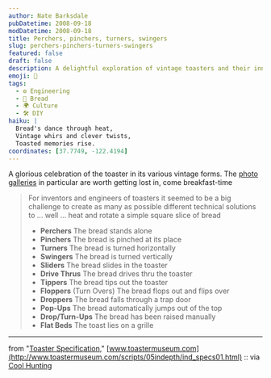 ```yaml
---
author: Nate Barksdale
pubDatetime: 2008-09-18
modDatetime: 2008-09-18
title: Perchers, pinchers, turners, swingers
slug: perchers-pinchers-turners-swingers
featured: false
draft: false
description: A delightful exploration of vintage toasters and their innovative designs.
emoji: 🍞
tags:
  - ⚙️ Engineering
  - 🍞 Bread
  - 🌍 Culture
  - 🛠️ DIY
haiku: |
  Bread's dance through heat,  
  Vintage whirs and clever twists,  
  Toasted memories rise.
coordinates: [37.7749, -122.4194]
---
```


A glorious celebration of the toaster in its various vintage forms. The [photo galleries](http://www.toastermuseum.com/scripts/toastercollection/col_character01.html) in particular are worth getting lost in, come breakfast-time

> For inventors and engineers of toasters it seemed to be a big challenge to create as many as possible different technical solutions to ... well ... heat and rotate a simple square slice of bread
>
> - **Perchers** The bread stands alone
> - **Pinchers** The bread is pinched at its place
> - **Turners** The bread is turned horizontally
> - **Swingers** The bread is turned vertically
> - **Sliders** The bread slides in the toaster
> - **Drive Thrus** The bread drives thru the toaster
> - **Tippers** The bread tips out the toaster
> - **Floppers** (Turn Overs) The bread flops out and flips over
> - **Droppers** The bread falls through a trap door
> - **Pop-Ups** The bread automatically jumps out of the top
> - **Drop/Turn-Ups** The bread has been raised manually
> - **Flat Beds** The toast lies on a grille

---

from "[Toaster Specification](http://www.toastermuseum.com/scripts/05indepth/ind_specs01.html)," [www.toastermuseum.com](http://www.toastermuseum.com/scripts/05indepth/ind_specs01.html) :: via [Cool Hunting](http://web.archive.org/web/20090512193532/http://www.coolhunting.com:80/archives/2008/07/the_online_toas.php)
